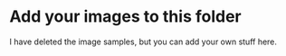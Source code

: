 # Add your images to this folder

I have deleted the image samples, but you can add your own stuff here.
